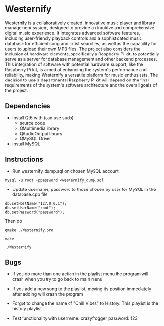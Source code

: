 
# Westernify

Westernify is a collaboratively created, innovative music player and library management system, designed to provide an intuitive and comprehensive digital music experience. It integrates advanced software features, including user-friendly playback controls and a sophisticated music database for efficient song and artist searches, as well as the capability for users to upload their own MP3 files. The project also considers the inclusion of hardware elements, specifically a Raspberry Pi kit, to potentially serve as a server for database management and other backend processes. This integration of software with potential hardware support, like the Raspberry Pi kit, is aimed at enhancing the system's performance and reliability, making Westernify a versatile platform for music enthusiasts. The decision to use a departmental Raspberry Pi kit will depend on the final requirements of the system's software architecture and the overall goals of the project.


## Dependencies

- install Qt6 with (can use sudo)
    - source code 
    - QMultimedia library
    - QAudioOutput library
    - QMySQL Driver
- install MySQL

## Instructions
- Run westernify_dump.sql on chosen MySQL account
```
mysql -u root -ppassword <westernify_dump.sql
```
- Update username, password to those chosen by user for MySQL in the database.cpp file
```
db.setHostName("127.0.0.1");
db.setUserName("root"); 
db.setPassword("password");
```
Then do 
```
qmake ./Westernify.pro
```
```
make
```
```
./Westernify
```

## Bugs

- If you do more than one action in the playlist menu the program will crash when you try to go back to main menu

- If you add a new song to the playlist, moving its position immediately after adding will crash the program

- Forgot to change the name of "Chill Vibes" to History. This playlist is the history playlist

- Test functionality with username: crazyfrogger password: 123
